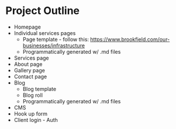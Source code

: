 # Project Outline
* Homepage
* Individual services pages
  * Page template - follow this: https://www.brookfield.com/our-businesses/infrastructure
  * Programmatically generated w/ .md files
* Services page
* About page
* Gallery page
* Contact page
* Blog
  * Blog template
  * Blog roll
  * Programmatically generated w/ .md files
* CMS
* Hook up form
* Client login - Auth

